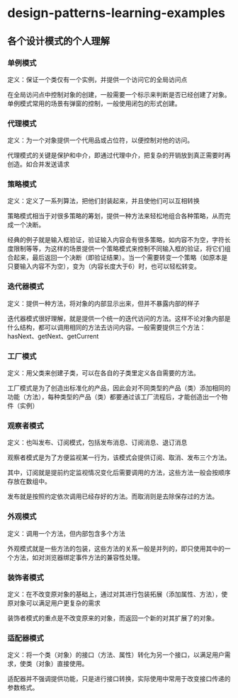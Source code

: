 # design-patterns-learning-examples

## 各个设计模式的个人理解

### 单例模式
定义：保证一个类仅有一个实例，并提供一个访问它的全局访问点

在全局访问点中控制对象的创建，一般需要一个标示来判断是否已经创建了对象。单例模式常用的场景有弹窗的控制，一般使用闭包的形式创建。


### 代理模式
定义：为一个对象提供一个代用品或占位符，以便控制对他的访问。

代理模式的关键是保护和中介，即通过代理中介，把复杂的开销放到真正需要时再创造。如合并发送请求


### 策略模式

定义：定义了一系列算法，把他们封装起来，并且使他们可以互相转换 

策略模式相当于对很多策略的筹划，提供一种方法来轻松地组合各种策略，从而完成一个决断。

经典的例子就是输入框验证，验证输入内容会有很多策略，如内容不为空，字符长度限制等等，为这样的场景提供一个策略模式来控制不同输入框的验证，将它们组合起来，最后返回一个决断（即验证结果）。当一个需要转变一个策略（如原本是只要输入内容不为空），变为（内容长度大于6）时，也可以轻松转变。



### 迭代器模式

定义：提供一种方法，将对象的内部显示出来，但并不暴露内部的样子 

迭代器模式很好理解，就是提供一个统一的迭代访问的方法。这样不论对象内部是什么结构，都可以调用相同的方法去访问内容。一般需要提供三个方法：hasNext、getNext、getCurrent



### 工厂模式

定义：用父类来创建子类，可以在各自的子类里定义各自需要的方法。

工厂模式是为了创造出标准化的产品，因此会对不同类型的产品（类）添加相同的功能（方法），每种类型的产品（类）都要通过该工厂流程后，才能创造出一个物件（实例）



### 观察者模式

定义：也叫发布、订阅模式，包括发布消息、订阅消息、退订消息

观察者模式是为了方便监视某一行为，该模式会提供订阅、取消、发布三个方法。

其中，订阅就是提前约定监视情况变化后需要调用的方法，这些方法一般会按顺序存放在数组中。

发布就是按照约定依次调用已经存好的方法。而取消则是去除保存过的方法。



### 外观模式

定义：调用一个方法，但内部包含多个方法

外观模式就是一些方法的包装，这些方法的关系一般是并列的，即只使用其中的一个方法，如对浏览器绑定事件方法的兼容性处理。



### 装饰者模式

定义：在不改变原对象的基础上，通过对其进行包装拓展（添加属性、方法），使原对象可以满足用户更复杂的需求

装饰者模式的重点是不改变原来的对象，而返回一个新的对其扩展了的对象。



### 适配器模式

定义：将一个类（对象）的接口（方法、属性）转化为另一个接口，以满足用户需求，使类（对象）直接使用。

适配器并不强调提供功能，只是进行接口转换，实际使用中常用于改变接口传递的参数格式。